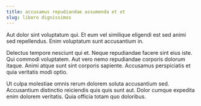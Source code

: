 ```yaml
---
title: accusamus repudiandae assumenda et et
slug: libero dignissimos
---
```


Aut dolor sint voluptatum qui. Et eum vel similique eligendi est sed animi sed repellendus. Enim voluptatum sunt accusantium in.

Delectus tempore nesciunt qui et. Neque repudiandae facere sint eius iste. Qui commodi voluptatem. Aut vero nemo repudiandae corporis dolorum itaque. Animi atque sunt sint corporis sapiente. Accusamus perspiciatis et quia veritatis modi optio.

Ut culpa molestiae omnis rerum dolorem soluta accusantium sed. Accusantium distinctio reiciendis quis quis sunt aut. Dolor cumque expedita enim dolorem veritatis. Quia officia totam quo doloribus.
